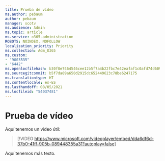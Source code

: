 ```yaml
---
title: Prueba de vídeo
ms.author: pebaum
author: pebaum
manager: scotv
ms.audience: Admin
ms.topic: article
ms.service: o365-administration
ROBOTS: NOINDEX, NOFOLLOW
localization_priority: Priority
ms.collection: Adm_O365
ms.custom:
- "9003535"
- "6442"
ms.openlocfilehash: b30f8e7464546cee12b5f7a4b22fbc7e42eafaf1c0afd74d609637c006f57b80
ms.sourcegitcommit: b5f7da89a650d2915dc652449623c78be6247175
ms.translationtype: HT
ms.contentlocale: es-ES
ms.lasthandoff: 08/05/2021
ms.locfileid: "54037481"
---
```

# <a name="video-test"></a>Prueba de vídeo

Aquí tenemos un vídeo útil:

>[!VIDEO https://www.microsoft.com/videoplayer/embed/dda6df6d-37b0-41ff-905b-089448355a31?autoplay=false]

Aquí tenemos más texto.
